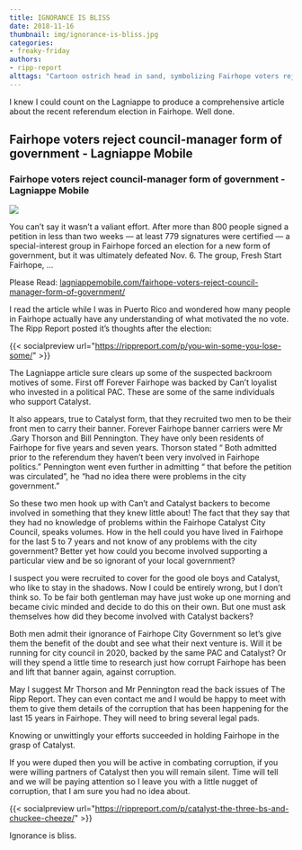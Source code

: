 ```yaml
---
title: IGNORANCE IS BLISS
date: 2018-11-16
thumbnail: img/ignorance-is-bliss.jpg
categories:
- freaky-friday
authors:
- ripp-report
alttags: "Cartoon ostrich head in sand, symbolizing Fairhope voters rejecting a new government system"
---
```

I knew I could count on the Lagniappe to produce a comprehensive article about the recent referendum election in Fairhope. Well done.

## Fairhope voters reject council-manager form of government - Lagniappe Mobile

### Fairhope voters reject council-manager form of government - Lagniappe Mobile

![](https://lagniappemobile.com/wp-content/uploads/2018/11/COVERP3.jpg)

You can’t say it wasn’t a valiant effort. After more than 800 people signed a petition in less than two weeks — at least 779 signatures were certified — a special-interest group in Fairhope forced an election for a new form of government, but it was ultimately defeated Nov. 6. The group, Fresh Start Fairhope, …

Please Read: [lagniappemobile.com/fairhope-voters-reject-council-manager-form-of-government/](https://lagniappemobile.com/fairhope-voters-reject-council-manager-form-of-government/)

I read the article while I was in Puerto Rico and wondered how many people in Fairhope actually have any understanding of what motivated the no vote. The Ripp Report posted it’s thoughts after the election:

{{< socialpreview url="https://rippreport.com/p/you-win-some-you-lose-some/" >}}

The Lagniappe article sure clears up some of the suspected backroom motives of some. First off Forever Fairhope was backed by Can’t loyalist who invested in a political PAC. These are some of the same individuals who support Catalyst.

It also appears, true to Catalyst form, that they recruited two men to be their front men to carry their banner. Forever Fairhope banner carriers were Mr .Gary Thorson and Bill Pennington. They have only been residents of Fairhope for five years and seven years. Thorson stated “ Both admitted prior to the referendum they haven’t been very involved in Fairhope politics.” Pennington went even further in admitting “ that before the petition was circulated”, he “had no idea there were problems in the city government.”

So these two men hook up with Can’t and Catalyst backers to become involved in something that they knew little about! The fact that they say that they had no knowledge of problems within the Fairhope Catalyst City Council, speaks volumes. How in the hell could you have lived in Fairhope for the last 5 to 7 years and not know of any problems with the city government? Better yet how could you become involved supporting a particular view and be so ignorant of your local government?

I suspect you were recruited to cover for the good ole boys and Catalyst, who like to stay in the shadows. Now I could be entirely wrong, but I don’t think so. To be fair both gentleman may have just woke up one morning and became civic minded and decide to do this on their own. But one must ask themselves how did they become involved with Catalyst backers?

Both men admit their ignorance of Fairhope City Government so let’s give them the benefit of the doubt and see what their next venture is. Will it be running for city council in 2020, backed by the same PAC and Catalyst? Or will they spend a little time to research just how corrupt Fairhope has been and lift that banner again, against corruption.

May I suggest Mr Thorson and Mr Pennington read the back issues of The Ripp Report. They can even contact me and I would be happy to meet with them to give them details of the corruption that has been happening for the last 15 years in Fairhope. They will need to bring several legal pads.

Knowing or unwittingly your efforts succeeded in holding Fairhope in the grasp of Catalyst.

If you were duped then you will be active in combating corruption, if you were willing partners of Catalyst then you will remain silent. Time will tell and we will be paying attention so I leave you with a little nugget of corruption, that I am sure you had no idea about.

{{< socialpreview url="https://rippreport.com/p/catalyst-the-three-bs-and-chuckee-cheeze/" >}}

Ignorance is bliss.
